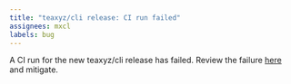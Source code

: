 ```yaml
---
title: "teaxyz/cli release: CI run failed"
assignees: mxcl
labels: bug
---
```

A CI run for the new teaxyz/cli release has failed. Review the failure
<a href="{{env.URL}}">here</a> and mitigate.
